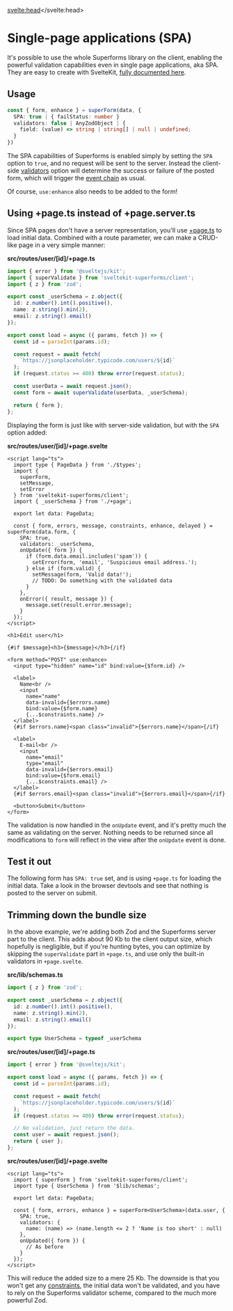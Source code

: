 <script lang="ts">
  import Form from './Form.svelte'
  import Next from '$lib/Next.svelte'
  import SuperDebug from 'sveltekit-superforms/client/SuperDebug.svelte'
  import { concepts } from '$lib/navigation/sections'

  export let data;
</script>

<svelte:head><title>Single-page application (SPA) mode</title></svelte:head>

# Single-page applications (SPA)

It's possible to use the whole Superforms library on the client, enabling the powerful validation capabilities even in single page applications, aka SPA. They are easy to create with SvelteKit, [fully documented here](https://kit.svelte.dev/docs/single-page-apps).

## Usage

```ts
const { form, enhance } = superForm(data, {
  SPA: true | { failStatus: number }
  validators: false | AnyZodObject | {
    field: (value) => string | string[] | null | undefined;
  }
})
```

The SPA capabilities of Superforms is enabled simply by setting the `SPA` option to `true`, and no request will be sent to the server. Instead the client-side [validators](/concepts/client-validation) option will determine the success or failure of the posted form, which will trigger the [event chain](/concepts/events) as usual.

Of course, `use:enhance` also needs to be added to the form!

## Using +page.ts instead of +page.server.ts

Since SPA pages don't have a server representation, you'll use [+page.ts](https://kit.svelte.dev/docs/routing#page-page-js) to load initial data. Combined with a route parameter, we can make a CRUD-like page in a very simple manner:

**src/routes/user/[id]/+page.ts**

```ts
import { error } from '@sveltejs/kit';
import { superValidate } from 'sveltekit-superforms/client';
import { z } from 'zod';

export const _userSchema = z.object({
  id: z.number().int().positive(),
  name: z.string().min(2),
  email: z.string().email()
});

export const load = async ({ params, fetch }) => {
  const id = parseInt(params.id);

  const request = await fetch(
    `https://jsonplaceholder.typicode.com/users/${id}`
  );
  if (request.status >= 400) throw error(request.status);

  const userData = await request.json();
  const form = await superValidate(userData, _userSchema);

  return { form };
};
```

Displaying the form is just like with server-side validation, but with the `SPA` option added:

**src/routes/user/[id]/+page.svelte**

```svelte
<script lang="ts">
  import type { PageData } from './$types';
  import {
    superForm,
    setMessage,
    setError
  } from 'sveltekit-superforms/client';
  import { _userSchema } from './+page';

  export let data: PageData;

  const { form, errors, message, constraints, enhance, delayed } = superForm(data.form, {
    SPA: true,
    validators: _userSchema,
    onUpdate({ form }) {
      if (form.data.email.includes('spam')) {
        setError(form, 'email', 'Suspicious email address.');
      } else if (form.valid) {
        setMessage(form, 'Valid data!');
        // TODO: Do something with the validated data
      }
    },
    onError({ result, message }) {
      message.set(result.error.message);
    }
  });
</script>

<h1>Edit user</h1>

{#if $message}<h3>{$message}</h3>{/if}

<form method="POST" use:enhance>
  <input type="hidden" name="id" bind:value={$form.id} />

  <label>
    Name<br />
    <input
      name="name"
      data-invalid={$errors.name}
      bind:value={$form.name}
      {...$constraints.name} />
  </label>
  {#if $errors.name}<span class="invalid">{$errors.name}</span>{/if}

  <label>
    E-mail<br />
    <input
      name="email"
      type="email"
      data-invalid={$errors.email}
      bind:value={$form.email}
      {...$constraints.email} />
  </label>
  {#if $errors.email}<span class="invalid">{$errors.email}</span>{/if}

  <button>Submit</button>
</form>
```

The validation is now handled in the `onUpdate` event, and it's pretty much the same as validating on the server. Nothing needs to be returned since all modifications to `form` will reflect in the view after the `onUpdate` event is done.

## Test it out

The following form has `SPA: true` set, and is using `+page.ts` for loading the initial data. Take a look in the browser devtools and see that nothing is posted to the server on submit.

<Form {data} />

## Trimming down the bundle size

In the above example, we're adding both Zod and the Superforms server part to the client. This adds about 90 Kb to the client output size, which hopefully is negligible, but if you're hunting bytes, you can optimize by skipping the `superValidate` part in `+page.ts`, and use only the built-in validators in `+page.svelte`.

**src/lib/schemas.ts**

```ts
import { z } from 'zod';

export const _userSchema = z.object({
  id: z.number().int().positive(),
  name: z.string().min(2),
  email: z.string().email()
});

export type UserSchema = typeof _userSchema
```

**src/routes/user/[id]/+page.ts**

```ts
import { error } from '@sveltejs/kit';

export const load = async ({ params, fetch }) => {
  const id = parseInt(params.id);

  const request = await fetch(
    `https://jsonplaceholder.typicode.com/users/${id}`
  );
  if (request.status >= 400) throw error(request.status);

  // No validation, just return the data.
  const user = await request.json();
  return { user };
};
```

**src/routes/user/[id]/+page.svelte**

```svelte
<script lang="ts">
  import { superForm } from 'sveltekit-superforms/client';
  import type { UserSchema } from '$lib/schemas';

  export let data: PageData;

  const { form, errors, enhance } = superForm<UserSchema>(data.user, {
    SPA: true,
    validators: {
      name: (name) => (name.length <= 2 ? 'Name is too short' : null)
    },
    onUpdated({ form }) {
      // As before
    }
  });
</script>
```

This will reduce the added size to a mere 25 Kb. The downside is that you won't get any [constraints](/concepts/client-validation#constraints), the initial data won't be validated, and you have to rely on the Superforms validator scheme, compared to the much more powerful Zod.

<Next section={concepts} />
